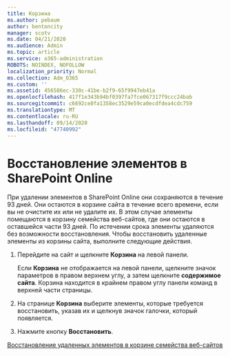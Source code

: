 ```yaml
---
title: Корзина
ms.author: pebaum
author: bentoncity
manager: scotv
ms.date: 04/21/2020
ms.audience: Admin
ms.topic: article
ms.service: o365-administration
ROBOTS: NOINDEX, NOFOLLOW
localization_priority: Normal
ms.collection: Adm_O365
ms.custom: ''
ms.assetid: 456586ec-330c-41be-b2f9-65f9947eb41a
ms.openlocfilehash: 417f1e343b94bf0397fa7fce067317f9ccc24bab
ms.sourcegitcommit: c6692ce0fa1358ec3529e59ca0ecdfdea4cdc759
ms.translationtype: MT
ms.contentlocale: ru-RU
ms.lasthandoff: 09/14/2020
ms.locfileid: "47740992"
---
```

# <a name="restore-items-in-sharepoint-online"></a>Восстановление элементов в SharePoint Online

При удалении элементов в SharePoint Online они сохраняются в течение 93 дней. Они остаются в корзине сайта в течение всего времени, если вы не очистите их или не удалите их. В этом случае элементы помещаются в корзину семейства веб-сайтов, где они остаются в оставшейся части 93 дней. По истечении срока элементы удаляются без возможности восстановления. Чтобы восстановить удаленные элементы из корзины сайта, выполните следующие действия.
  
1. Перейдите на сайт и щелкните **Корзина** на левой панели. 
    
    Если **Корзина** не отображается на левой панели, щелкните значок параметров в правом верхнем углу, а затем щелкните **содержимое сайта**. Корзина находится в крайнем правом углу панели команд в верхней части страницы.
    
2. На странице **Корзина** выберите элементы, которые требуется восстановить, указав их и щелкнув значок галочки, который появляется. 
    
3. Нажмите кнопку **Восстановить**.
    
[Восстановление удаленных элементов в корзине семейства веб-сайтов](https://go.microsoft.com/fwlink/?linkid=866439)
  

